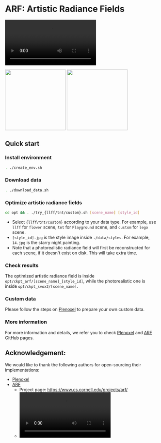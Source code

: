 # ARF: Artistic Radiance Fields
![](./resources/fortress_brutal.mp4)

<img src="./resources/fortress_milan.mp4" width="200">
<img src="./resources/fortress_japanese.mp4" width="200px">

## Quick start

### Install environment
```bash
. ./create_env.sh
```
### Download data
```bash
. ./download_data.sh
```
### Optimize artistic radiance fields
```bash
cd opt && . ./try_{llff/tnt/custom}.sh [scene_name] [style_id]
```
* Select ```{llff/tnt/custom}``` according to your data type. For example, use ```llff``` for ```flower``` scene, ```tnt``` for ```Playground``` scene, and ```custom``` for ```lego``` scene. 
* ```[style_id].jpg``` is the style image inside ```./data/styles```. For example, ```14.jpg``` is the starry night painting.
* Note that a photorealistic radiance field will first be reconstructed for each scene, if it doesn't exist on disk. This will take extra time.

### Check results
The optimized artistic radiance field is inside ```opt/ckpt_arf/[scene_name]_[style_id]```, while the photorealistic one is inside ```opt/ckpt_svox2/[scene_name]```.

### Custom data
Please follow the steps on [Plenoxel](https://github.com/sxyu/svox2) to prepare your own custom data.

### More information
For more information and details, we refer you to check [Plenoxel](https://github.com/sxyu/svox2) and [ARF](https://github.com/Kai-46/ARF-svox2) GitHub pages.

## Acknowledgement:
We would like to thank the following authors for open-sourcing their implementations:
* [Plenoxel](https://github.com/sxyu/svox2)
* [ARF](https://github.com/Kai-46/ARF-svox2) 
  * Project page: <https://www.cs.cornell.edu/projects/arf/>
  * ![](./resources/ARF.mov)
